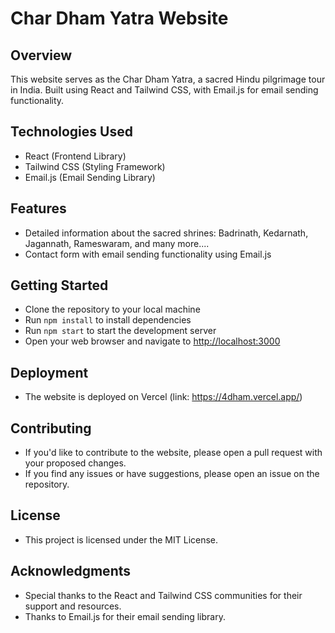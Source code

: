 # Char Dham Yatra Website

## Overview

This website serves as the Char Dham Yatra, a sacred Hindu pilgrimage tour in India. Built using React and Tailwind CSS, with Email.js for email sending functionality.

## Technologies Used

- React (Frontend Library)
- Tailwind CSS (Styling Framework)
- Email.js (Email Sending Library)

## Features

- Detailed information about the sacred shrines: Badrinath, Kedarnath, Jagannath, Rameswaram, and many more....
- Contact form with email sending functionality using Email.js

## Getting Started

- Clone the repository to your local machine
- Run `npm install` to install dependencies
- Run `npm start` to start the development server
- Open your web browser and navigate to [http://localhost:3000](http://localhost:3000)

## Deployment

- The website is deployed on Vercel (link: https://4dham.vercel.app/)

## Contributing

- If you'd like to contribute to the website, please open a pull request with your proposed changes.
- If you find any issues or have suggestions, please open an issue on the repository.

## License

- This project is licensed under the MIT License.

## Acknowledgments

- Special thanks to the React and Tailwind CSS communities for their support and resources.
- Thanks to Email.js for their email sending library.
